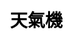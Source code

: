 ---
title: 天氣機
layout: fruit_slot/fruit_slot_general
description: 在線免費的天氣機遊戲，快來看看你的運氣如何.
js: ["js/game/fruit_slot/weather_slot.js"]
css: ["css/game/fruit_slot/fruit_slot.css"]
---